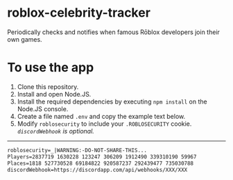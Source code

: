 # roblox-celebrity-tracker
Periodically checks and notifies when famous Rōblox developers join their own games.

# To use the app
1. Clone this repository.
2. Install and open Node.JS.
3. Install the required dependencies by executing `npm install` on the Node.JS console.
4. Create a file named `.env` and copy the example text below.
5. Modify `roblosecurity` to include your `.ROBLOSECURITY` cookie.
*`discordWebhook` is optional.*
---
```xml
roblosecurity=_|WARNING:-DO-NOT-SHARE-THIS...
Players=2837719 1630228 123247 306209 1912490 339310190 59967
Places=1818 527730528 69184822 920587237 292439477 735030788
discordWebhook=https://discordapp.com/api/webhooks/XXX/XXX
```
